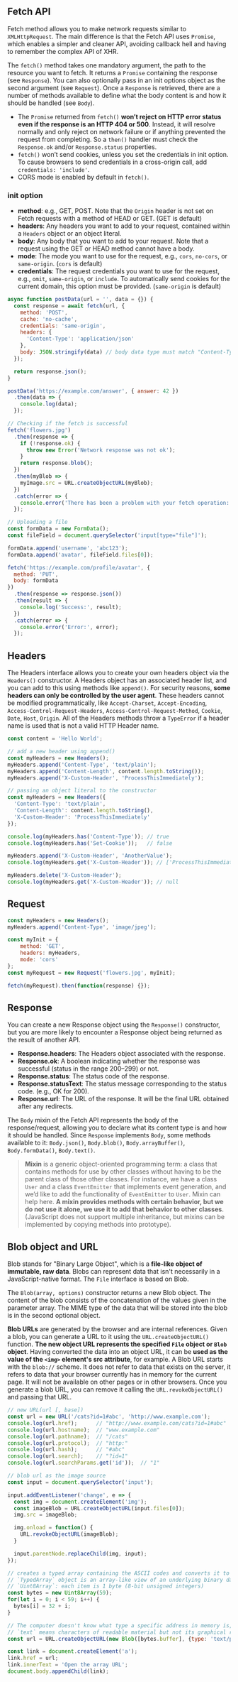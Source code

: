 ## Fetch API
Fetch method allows you to make network requests similar to `XMLHttpRequest`. The main difference is that the Fetch API uses `Promise`, which enables a simpler and cleaner API, avoiding callback hell and having to remember the complex API of XHR. 

The `fetch()` method takes one mandatory argument, the path to the resource you want to fetch. It returns a `Promise` containing the response (see `Response`). You can also optionally pass in an init options object as the second argument (see `Request`). Once a `Response` is retrieved, there are a number of methods available to define what the body content is and how it should be handled (see `Body`).

- The `Promise` returned from `fetch()` **won’t reject on HTTP error status even if the response is an HTTP 404 or 500**. Instead, it will resolve normally and only reject on network failure or if anything prevented the request from completing. So a `then()` handler must check the `Response.ok` and/or `Response.status` properties.
- `fetch()` won’t send cookies, unless you set the credentials in init option. To cause browsers to send credentials in a cross-origin call, add `credentials: 'include'`.
- CORS mode is enabled by default in `fetch()`.

### init option
- **method**: e.g., GET, POST. Note that the `Origin` header is not set on Fetch requests with a method of HEAD or GET. (GET is default)
- **headers**: Any headers you want to add to your request, contained within a `Headers` object or an object literal.
- **body**: Any body that you want to add to your request. Note that a request using the GET or HEAD method cannot have a body.
- **mode**: The mode you want to use for the request, e.g., `cors`, `no-cors`, or `same-origin`. (`cors` is default)
- **credentials**: The request credentials you want to use for the request, e.g., `omit`, `same-origin`, or `include`. To automatically send cookies for the current domain, this option must be provided. (`same-origin` is default)

```javascript
async function postData(url = '', data = {}) {
  const response = await fetch(url, {
    method: 'POST',
    cache: 'no-cache',
    credentials: 'same-origin',
    headers: {
      'Content-Type': 'application/json'
    },
    body: JSON.stringify(data) // body data type must match "Content-Type" header
  });

  return response.json();
}

postData('https://example.com/answer', { answer: 42 })
  .then(data => {
    console.log(data);
  });
```

```javascript
// Checking if the fetch is successful
fetch('flowers.jpg')
  .then(response => {
    if (!response.ok) {
      throw new Error('Network response was not ok');
    }
    return response.blob();
  })
  .then(myBlob => {
    myImage.src = URL.createObjectURL(myBlob);
  })
  .catch(error => {
    console.error('There has been a problem with your fetch operation:', error);
  });
```

```javascript
// Uploading a file
const formData = new FormData();
const fileField = document.querySelector('input[type="file"]');

formData.append('username', 'abc123');
formData.append('avatar', fileField.files[0]);

fetch('https://example.com/profile/avatar', {
  method: 'PUT',
  body: formData
})
  .then(response => response.json())
  .then(result => {
    console.log('Success:', result);
  })
  .catch(error => {
    console.error('Error:', error);
  });
```

## Headers
The Headers interface allows you to create your own headers object via the `Headers()` constructor. A Headers object has an associated header list, and you can add to this using methods like `append()`. For security reasons, **some headers can only be controlled by the user agent**. These headers cannot be modified programmatically, like `Accept-Charset`, `Accept-Encoding`, `Access-Control-Request-Headers`, `Access-Control-Request-Method`, `Cookie`, `Date`, `Host`, `Origin`. All of the Headers methods throw a `TypeError` if a header name is used that is not a valid HTTP Header name.

```javascript
const content = 'Hello World';

// add a new header using append()
const myHeaders = new Headers();
myHeaders.append('Content-Type', 'text/plain');
myHeaders.append('Content-Length', content.length.toString());
myHeaders.append('X-Custom-Header', 'ProcessThisImmediately');

// passing an object literal to the constructor
const myHeaders = new Headers({
  'Content-Type': 'text/plain',
  'Content-Length': content.length.toString(),
  'X-Custom-Header': 'ProcessThisImmediately'
});

console.log(myHeaders.has('Content-Type')); // true
console.log(myHeaders.has('Set-Cookie'));   // false

myHeaders.append('X-Custom-Header', 'AnotherValue');
console.log(myHeaders.get('X-Custom-Header')); // ['ProcessThisImmediately', 'AnotherValue']

myHeaders.delete('X-Custom-Header');
console.log(myHeaders.get('X-Custom-Header')); // null
```

## Request
```javascript
const myHeaders = new Headers();
myHeaders.append('Content-Type', 'image/jpeg');

const myInit = { 
    method: 'GET',
    headers: myHeaders,
    mode: 'cors'
};
const myRequest = new Request('flowers.jpg', myInit);

fetch(myRequest).then(function(response) {});
```

## Response
You can create a new Response object using the `Response()` constructor, but you are more likely to encounter a Response object being returned as the result of another API.

- **Response.headers**: The Headers object associated with the response.
- **Response.ok**: A boolean indicating whether the response was successful (status in the range 200–299) or not.
- **Response.status**: The status code of the response.
- **Response.statusText**: The status message corresponding to the status code. (e.g., OK for 200).
- **Response.url**: The URL of the response. It will be the final URL obtained after any redirects.

The `Body` mixin of the Fetch API represents the body of the response/request, allowing you to declare what its content type is and how it should be handled. Since `Response` implements `Body`, some methods available to it: `Body.json()`, `Body.blob()`, `Body.arrayBuffer()`, `Body.formData()`, `Body.text()`.

> **Mixin** is a generic object-oriented programming term: a class that contains methods for use by other classes without having to be the parent class of those other classes. For instance, we have a class `User` and a class `EventEmitter` that implements event generation, and we’d like to add the functionality of `EventEmitter` to `User`. Mixin can help here. **A mixin provides methods with certain behavior, but we do not use it alone, we use it to add that behavior to other classes**. (JavaScript does not support multiple inheritance, but mixins can be implemented by copying methods into prototype). 

## Blob object and URL
Blob stands for "Binary Large Object", which is a **file-like object of immutable, raw data**. Blobs can represent data that isn't necessarily in a JavaScript-native format. The `File` interface is based on Blob.

The `Blob(array, options)` constructor returns a new Blob object. The content of the blob consists of the concatenation of the values given in the parameter array. The MIME type of the data that will be stored into the blob is in the second optional object.

**Blob URLs** are generated by the browser and are internal references. Given a blob, you can generate a URL to it using the `URL.createObjectURL()` function. **The new object URL represents the specified `File` object or `Blob` object**. Having converted the data into an object URL, it can be **used as the value of the `<img>` element's src attribute**, for example. A Blob URL starts with the `blob://` scheme. It does not refer to data that exists on the server, it refers to data that your browser currently has in memory for the current page. It will not be available on other pages or in other browsers. Once you generate a blob URL, you can remove it calling the `URL.revokeObjectURL()` and passing that URL.

```javascript
// new URL(url [, base])
const url = new URL('/cats?id=1#abc', 'http://www.example.com');
console.log(url.href);      // "http://www.example.com/cats?id=1#abc"
console.log(url.hostname);  // "www.example.com"
console.log(url.pathname);  // "/cats"
console.log(url.protocol);  // "http:"
console.log(url.hash);      // "#abc"
console.log(url.search);    // "?id=1"
console.log(url.searchParams.get('id'));  // "1"

// blob url as the image source
const input = document.querySelector('input');

input.addEventListener('change', e => {
  const img = document.createElement('img');
  const imageBlob = URL.createObjectURL(input.files[0]);
  img.src = imageBlob;

  img.onload = function() {
    URL.revokeObjectURL(imageBlob);
  }

  input.parentNode.replaceChild(img, input);
});

// creates a typed array containing the ASCII codes and converts it to an object URL
// `TypedArray` object is an array-like view of an underlying binary data buffer
// `Uint8Array`: each item is 1 byte (8-bit unsigned integers) 
const bytes = new Uint8Array(59);  
for(let i = 0; i < 59; i++) {
  bytes[i] = 32 + i;
}

// The computer doesn't know what type a specific address in memory is, that knowledge is baked into the instructions of your program.
// `text` means characters of readable material but not its graphical representation nor other objects like floating-point numbers, images, etc. 
const url = URL.createObjectURL(new Blob([bytes.buffer], {type: 'text/plain'}));

const link = document.createElement('a');
link.href = url;
link.innerText = 'Open the array URL';
document.body.appendChild(link);
```

